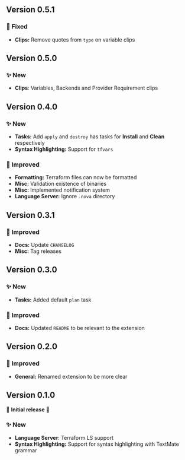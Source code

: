 ## Version 0.5.1

### 🐞 Fixed
- **Clips:** Remove quotes from `type` on variable clips

## Version 0.5.0

### ✨ New
- **Clips**: Variables, Backends and Provider Requirement clips

## Version 0.4.0

### ✨ New
- **Tasks:** Add `apply` and `destroy` has tasks for **Install** and **Clean** respectively
- **Syntax Highlighting:** Support for `tfvars`

### 💎 Improved
- **Formatting:** Terraform files can now be formatted
- **Misc:** Validation existence of binaries
- **Misc:** Implemented notification system
- **Language Server:** Ignore `.nova` directory



## Version 0.3.1

### 💎 Improved
- **Docs:** Update `CHANGELOG`
- **Misc:** Tag releases

## Version 0.3.0

### ✨ New
- **Tasks:** Added default `plan` task

### 💎 Improved
- **Docs:** Updated `README` to be relevant to the extension

## Version 0.2.0

### 💎 Improved
* **General:** Renamed extension to be more clear


## Version 0.1.0

🎉 **Initial release** 🎉


### ✨ New
- **Language Server**: Terraform LS support
- **Syntax Highlighting:** Support for syntax highlighting with TextMate grammar
